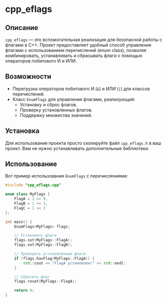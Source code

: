 # cpp_eflags

## Описание

`cpp_eflags` — это вспомогательная реализация для безопасной работы с флагами в C++. Проект предоставляет удобный способ управления флагами с использованием перечислений (enum class), позволяя комбинировать, устанавливать и сбрасывать флаги с помощью операторов побитового И и ИЛИ.

## Возможности

- Перегрузка операторов побитового И (`&`) и ИЛИ (`|`) для классов перечислений.
- Класс `EnumFlags` для управления флагами, реализующий:
  - Установку и сброс флагов.
  - Проверку установленных флагов.
  - Поддержку множества значений.

## Установка

Для использования проекта просто скопируйте файл `cpp_eflags.h` в ваш проект. Вам не нужно устанавливать дополнительные библиотеки.

## Использование

Вот пример использования `EnumFlags` с перечислениями:

```cpp
#include "cpp_eflags.cpp"

enum class MyFlags {
    FlagA = 1 << 0,
    FlagB = 1 << 1,
    FlagC = 1 << 2
};

int main() {
    EnumFlags<MyFlags> flags;

    // Установить флаги
    flags.set(MyFlags::FlagA);
    flags.set(MyFlags::FlagB);

    // Проверить установленные флаги
    if (flags.hasFlag(MyFlags::FlagA)) {
        std::cout << "FlagA установлен!" << std::endl;
    }

    // Сбросить флаг
    flags.reset(MyFlags::FlagA);

    return 0;
}
